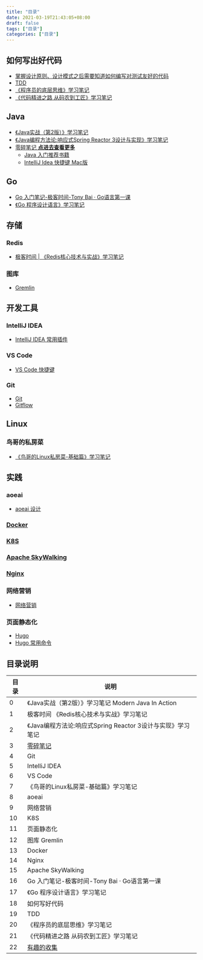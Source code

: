 ```yaml
---
title: "目录"
date: 2021-03-19T21:43:05+08:00
draft: false
tags: ["目录"]
categories: ["目录"]
---
```


## 如何写出好代码

- [掌握设计原则、设计模式之后需要知道如何编写对测试友好的代码](/post/18/dir/)
- [TDD](/post/19/dir/)
- [《程序员的底层思维》学习笔记](/post/20/dir/)
- [《代码精进之路 从码农到工匠》学习笔记](/post/21/dir/)


## Java

- [《Java实战（第2版）》学习笔记](/post/0/dir/)
- [《Java编程方法论:响应式Spring Reactor 3设计与实现》学习笔记](/post/2/dir/)
- [零碎笔记 **点进去查看更多**](/post/3/dir/)
  - [Java 入门推荐书籍](/post/3/1/)
  - [IntelliJ Idea 快捷键 Mac版](/post/3/8/)

## Go

- [Go 入门笔记-极客时间-Tony Bai · Go语言第一课](/post/16/dir/)
- [《Go 程序设计语言》学习笔记](/post/17/dir/)

## 存储

### Redis

- [极客时间 | 《Redis核心技术与实战》学习笔记](/post/1/dir/)

### 图库

- [Gremlin](/post/12/dir/)

## 开发工具

### IntelliJ IDEA

- [IntelliJ IDEA 常用插件](/post/5/1)

### VS Code

- [VS Code 快捷键](/post/6/1)

### Git

- [Git](/post/4/1)
- [Gitflow](/post/4/2)

## Linux

### 鸟哥的私房菜

- [《鸟哥的Linux私房菜-基础篇》学习笔记](/post/7/dir)

## 实践

### aoeai

- [aoeai 设计](/post/8/0/)

### [Docker](/post/13/dir/)

### [K8S](/post/10/dir/)

### [Apache SkyWalking](/post/15/dir/)
### [Nginx](/post/14/dir/)

### 网络营销

- [网络营销](/post/9/0/)

### 页面静态化

- [Hugo](/post/11/0)
- [Hugo 常用命令](/post/11/1)

## 目录说明

| 目录 | 说明 |
| ---- | ---- |
| 0 | 《Java实战（第2版）》学习笔记 Modern Java In Action|
| 1 | 极客时间 《Redis核心技术与实战》学习笔记|
| 2 | 《Java编程方法论:响应式Spring Reactor 3设计与实现》学习笔记|
| 3 | [零碎笔记](/post/3/dir/)|
| 4 | Git|
| 5 | IntelliJ IDEA|
| 6 | VS Code|
| 7 | 《鸟哥的Linux私房菜-基础篇》学习笔记|
| 8 | aoeai|
| 9 | 网络营销|
| 10 | K8S|
| 11 | 页面静态化|
| 12 | 图库 Gremlin|
| 13 | Docker|
| 14 | Nginx|
| 15 | Apache SkyWalking|
| 16 | Go 入门笔记-极客时间-Tony Bai · Go语言第一课|
| 17 | 《Go 程序设计语言》学习笔记|
| 18 | 如何写好代码|
| 19 | TDD|
| 20 | 《程序员的底层思维》学习笔记|
| 21 | 《代码精进之路 从码农到工匠》学习笔记|
| 22 | [有趣的收集](/post/22/dir/)|